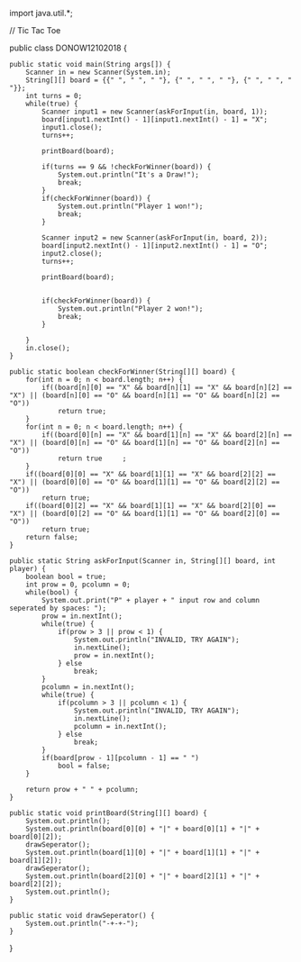import java.util.*;


// Tic Tac Toe


public class DONOW12102018 {
	
	
	public static void main(String args[]) {
		Scanner in = new Scanner(System.in);
		String[][] board = {{" ", " ", " "}, {" ", " ", " "}, {" ", " ", " "}};
		int turns = 0;
		while(true) {
			Scanner input1 = new Scanner(askForInput(in, board, 1));
			board[input1.nextInt() - 1][input1.nextInt() - 1] = "X";
			input1.close();
			turns++;
			
			printBoard(board);
			
			if(turns == 9 && !checkForWinner(board)) {
				System.out.println("It's a Draw!");
				break;
			}
			if(checkForWinner(board)) {
				System.out.println("Player 1 won!");
				break;
			}
									
			Scanner input2 = new Scanner(askForInput(in, board, 2));
			board[input2.nextInt() - 1][input2.nextInt() - 1] = "O";
			input2.close();
			turns++;
			
			printBoard(board);
					
			
			if(checkForWinner(board)) {
				System.out.println("Player 2 won!");
				break;
			}
			
		}
		in.close();
	}

	public static boolean checkForWinner(String[][] board) {
		for(int n = 0; n < board.length; n++) {
			if((board[n][0] == "X" && board[n][1] == "X" && board[n][2] == "X") || (board[n][0] == "O" && board[n][1] == "O" && board[n][2] == "O"))
				return true;				
		}
		for(int n = 0; n < board.length; n++) {
			if((board[0][n] == "X" && board[1][n] == "X" && board[2][n] == "X") || (board[0][n] == "O" && board[1][n] == "O" && board[2][n] == "O"))
				return true		;		
		}
		if((board[0][0] == "X" && board[1][1] == "X" && board[2][2] == "X") || (board[0][0] == "O" && board[1][1] == "O" && board[2][2] == "O"))
			return true;
		if((board[0][2] == "X" && board[1][1] == "X" && board[2][0] == "X") || (board[0][2] == "O" && board[1][1] == "O" && board[2][0] == "O"))
			return true;
		return false;
	}
	
	public static String askForInput(Scanner in, String[][] board, int player) {
		boolean bool = true;
		int prow = 0, pcolumn = 0;
		while(bool) {
			System.out.print("P" + player + " input row and column seperated by spaces: ");
			prow = in.nextInt();
			while(true) {
				if(prow > 3 || prow < 1) {
					System.out.println("INVALID, TRY AGAIN");
					in.nextLine();
					prow = in.nextInt();
				} else 
					break;			
			}
			pcolumn = in.nextInt();
			while(true) {
				if(pcolumn > 3 || pcolumn < 1) {
					System.out.println("INVALID, TRY AGAIN");
					in.nextLine();
					pcolumn = in.nextInt();
				} else 
					break;			
			}
			if(board[prow - 1][pcolumn - 1] == " ")
				bool = false;
		}
		
		return prow + " " + pcolumn;
	}
	
	public static void printBoard(String[][] board) {
		System.out.println();
		System.out.println(board[0][0] + "|" + board[0][1] + "|" + board[0][2]);
		drawSeperator();
		System.out.println(board[1][0] + "|" + board[1][1] + "|" + board[1][2]);
		drawSeperator();
		System.out.println(board[2][0] + "|" + board[2][1] + "|" + board[2][2]);
		System.out.println();
	}
		
	public static void drawSeperator() {
		System.out.println("-+-+-");
	}

}

